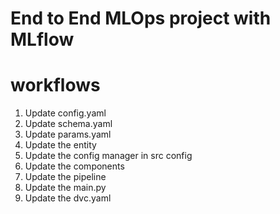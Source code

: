 # End to End MLOps project with MLflow

# workflows

1. Update config.yaml
2. Update schema.yaml
3. Update params.yaml
4. Update the entity
5. Update the config manager in src config
6. Update the components
7. Update the pipeline
8. Update the main.py
9. Update the dvc.yaml